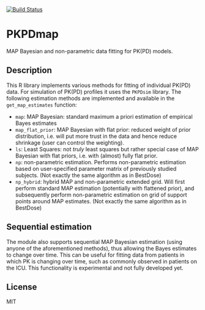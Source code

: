 [![Build Status](https://magnum.travis-ci.com/InsightRX/PKPDmap.svg?token=qfpEFBKKaHdzzMBZjxnk&branch=master)](https://magnum.travis-ci.com/InsightRX/PKPDmap)

# PKPDmap

MAP Bayesian and non-parametric data fitting for PK(PD) models.

## Description

This R library implements various methods for fitting of individual PK(PD) data. For simulation of PK(PD) profiles it uses the `PKPDsim` library. The following estimation methods are implemented and available in the `get_map_estimates` function:

- `map`: MAP Bayesian: standard maximum a priori estimation of empirical Bayes estimates
- `map_flat_prior`: MAP Bayesian with flat prior: reduced weight of prior distribution, i.e. will put more trust in the data and hence reduce shrinkage (user can control the weighting).
- `ls`: Least Squares: not *truly* least squares but rather special case of MAP Bayesian with flat priors, i.e. with (almost) fully flat prior.
- `np`: non-parametric estimation. Performs non-parametric estimation based on user-specified parameter matrix of previously studied subjects. (Not exactly the same algorithm as in BestDose)
- `np_hybrid`: hybrid MAP and non-parametric extended grid. Will first perform standard MAP estimation (potentially with flattened prior), and subsequently perform non-parametric estimation on grid of support points around MAP estimates. (Not exactly the same algorithm as in BestDose)

## Sequential estimation

The module also supports sequential MAP Bayesian estimation (using anyone of the aforementioned methods), thus allowing the Bayes estimates to change over time. This can be useful for fitting data from patients in which PK is changing over time, such as commonly observed in patients on the ICU. This functionality is experimental and not fully developed yet.

## License

MIT
